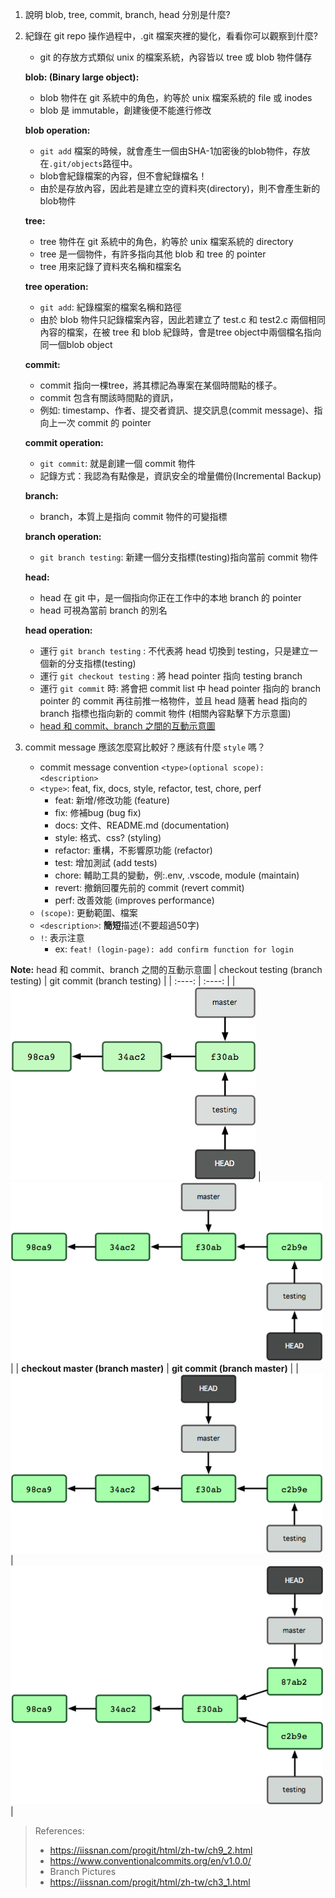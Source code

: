 1. 說明 blob, tree, commit, branch, head 分別是什麼?
2. 紀錄在 git repo 操作過程中，.git 檔案夾裡的變化，看看你可以觀察到什麼?
   - git 的存放方式類似 unix 的檔案系統，內容皆以 tree 或 blob 物件儲存
    
    **blob: (Binary large object):**
     - blob 物件在 git 系統中的角色，約等於 unix 檔案系統的 file 或 inodes
     - blob 是 immutable，創建後便不能進行修改
     
    **blob operation:**
     - `git add` 檔案的時候，就會產生一個由SHA-1加密後的blob物件，存放在`.git/objects`路徑中。
     - blob會紀錄檔案的內容，但不會紀錄檔名！
     - 由於是存放內容，因此若是建立空的資料夾(directory)，則不會產生新的blob物件
 
    **tree:** 
     - tree 物件在 git 系統中的角色，約等於 unix 檔案系統的 directory
     - tree 是一個物件，有許多指向其他 blob 和 tree 的 pointer
     - tree 用來記錄了資料夾名稱和檔案名
     
    **tree operation:**
     - `git add`: 紀錄檔案的檔案名稱和路徑
     - 由於 blob 物件只記錄檔案內容，因此若建立了 test.c 和 test2.c 兩個相同內容的檔案，在被 tree 和 blob 紀錄時，會是tree object中兩個檔名指向同一個blob object

    **commit:** 
     - commit 指向一棵tree，將其標記為專案在某個時間點的樣子。
     - commit 包含有關該時間點的資訊，
     - 例如: timestamp、作者、提交者資訊、提交訊息(commit message)、指向上一次 commit 的 pointer
    
    **commit operation:** 
     - `git commit`: 就是創建一個 commit 物件
     - 記錄方式：我認為有點像是，資訊安全的增量備份(Incremental Backup)
      
    **branch:** 
     - branch，本質上是指向 commit 物件的可變指標
    
    **branch operation:**
     - `git branch testing`: 新建一個分支指標(testing)指向當前 commit 物件
   
    **head:** 
     - head 在 git 中，是一個指向你正在工作中的本地 branch 的 pointer
     - head 可視為當前 branch 的別名

    **head operation:**
     - 運行 `git branch testing` : 不代表將 head 切換到 testing，只是建立一個新的分支指標(testing)
     - 運行 `git checkout testing` : 將 head pointer 指向 testing branch
     - 運行 `git commit` 時: 將會把 commit list 中 head pointer 指向的 branch pointer 的 commit 再往前推一格物件，並且 head 隨著 head 指向的 branch 指標也指向新的 commit 物件 (相關內容點擊下方示意圖)
     - [head 和 commit、branch 之間的互動示意圖](#my-custom-block)

3. commit message 應該怎麼寫比較好？應該有什麼 `style` 嗎？
    - commit message convention
    `<type>(optional scope): <description>`
    - `<type>`: feat, fix, docs, style, refactor, test, chore, perf
      - feat: 新增/修改功能 (feature)
      - fix: 修補bug (bug fix)
      - docs: 文件、README.md (documentation)
      - style: 格式、css? (styling)
      - refactor: 重構，不影響原功能 (refactor)
      - test: 增加測試 (add tests)
      - chore: 輔助工具的變動，例:.env, .vscode, module (maintain)
      - revert: 撤銷回覆先前的 commit (revert commit)
      - perf: 改善效能 (improves performance)
    - `(scope)`: 更動範圍、檔案
    - `<description>`: **簡短**描述(不要超過50字)
    - `!`: 表示注意
      - ex: `feat! (login-page): add confirm function for login`

<a id="my-custom-block"></a>
**Note:** head 和 commit、branch 之間的互動示意圖
|  checkout testing (branch testing)   |  git commit (branch testing)  |
|  :----:  |  :----:  |
|  ![checkout testing](./src/figs/checkout_tesing.png)  |  ![commit testing](./src/figs/commit_testing.png) |
| **checkout master (branch master)**  | **git commit (branch master)** |
|  ![checkout master](./src/figs/checkout_master.png)   |  ![commit master](./src/figs/commit_master.png)   |
  

> References:
> - https://iissnan.com/progit/html/zh-tw/ch9_2.html
> - https://www.conventionalcommits.org/en/v1.0.0/
> - Branch Pictures
> - https://iissnan.com/progit/html/zh-tw/ch3_1.html
